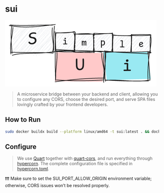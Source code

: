 # sui
![](./docs/sui.png)
> A microservice bridge between your backend and client, allowing you to configure any CORS, choose the desired port, and serve SPA files lovingly crafted by your frontend developers.

## How to Run
```bash
sudo docker buildx build --platform linux/amd64 -t sui:latest . && docker-compose up -d
```

## Configure
> We use [Quart](https://github.com/pallets/quart) together with [quart-cors](https://pypi.org/project/quart-cors/), and run everything through [hypercorn](https://hypercorn.readthedocs.io/en/latest/). The complete configuration file is specified in [hypercorn.toml](./hypercorn.toml).

:exclamation::exclamation::exclamation: Make sure to set the SUI_PORT_ALLOW_ORIGIN environment variable; otherwise, CORS issues won’t be resolved properly.